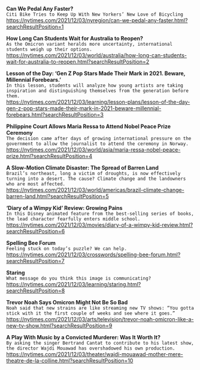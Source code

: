 **Can We Pedal Any Faster?**\
`Citi Bike Tries to Keep Up With New Yorkers’ New Love of Bicycling`\
https://nytimes.com/2021/12/03/nyregion/can-we-pedal-any-faster.html?searchResultPosition=1

**How Long Can Students Wait for Australia to Reopen?**\
`As the Omicron variant heralds more uncertainty, international students weigh up their options.`\
https://nytimes.com/2021/12/03/world/australia/how-long-can-students-wait-for-australia-to-reopen.html?searchResultPosition=2

**Lesson of the Day: ‘Gen Z Pop Stars Made Their Mark in 2021. Beware, Millennial Forebears.’**\
`In this lesson, students will analyze how young artists are taking inspiration and distinguishing themselves from the generation before them.`\
https://nytimes.com/2021/12/03/learning/lesson-plans/lesson-of-the-day-gen-z-pop-stars-made-their-mark-in-2021-beware-millennial-forebears.html?searchResultPosition=3

**Philippine Court Allows Maria Ressa to Attend Nobel Peace Prize Ceremony**\
`The decision came after days of growing international pressure on the government to allow the journalist to attend the ceremony in Norway.`\
https://nytimes.com/2021/12/03/world/asia/maria-ressa-nobel-peace-prize.html?searchResultPosition=4

**A Slow-Motion Climate Disaster: The Spread of Barren Land**\
`Brazil’s northeast, long a victim of droughts, is now effectively turning into a desert. The cause? Climate change and the landowners who are most affected.`\
https://nytimes.com/2021/12/03/world/americas/brazil-climate-change-barren-land.html?searchResultPosition=5

**‘Diary of a Wimpy Kid’ Review: Growing Pains**\
`In this Disney animated feature from the best-selling series of books, the lead character fearfully enters middle school.`\
https://nytimes.com/2021/12/03/movies/diary-of-a-wimpy-kid-review.html?searchResultPosition=6

**Spelling Bee Forum**\
`Feeling stuck on today’s puzzle? We can help.`\
https://nytimes.com/2021/12/03/crosswords/spelling-bee-forum.html?searchResultPosition=7

**Staring**\
`What message do you think this image is communicating?`\
https://nytimes.com/2021/12/03/learning/staring.html?searchResultPosition=8

**Trevor Noah Says Omicron Might Not Be So Bad**\
`Noah said that new strains are like streaming new TV shows: “You gotta stick with it the first couple of weeks and see where it goes.”`\
https://nytimes.com/2021/12/03/arts/television/trevor-noah-omicron-like-a-new-tv-show.html?searchResultPosition=9

**A Play With Music by a Convicted Murderer: Was It Worth It?**\
`By asking the singer Bertrand Cantat to contribute to his latest show, the director Wajdi Mouawad has overshadowed his own production.`\
https://nytimes.com/2021/12/03/theater/wajdi-mouawad-mother-mere-theatre-de-la-colline.html?searchResultPosition=10


